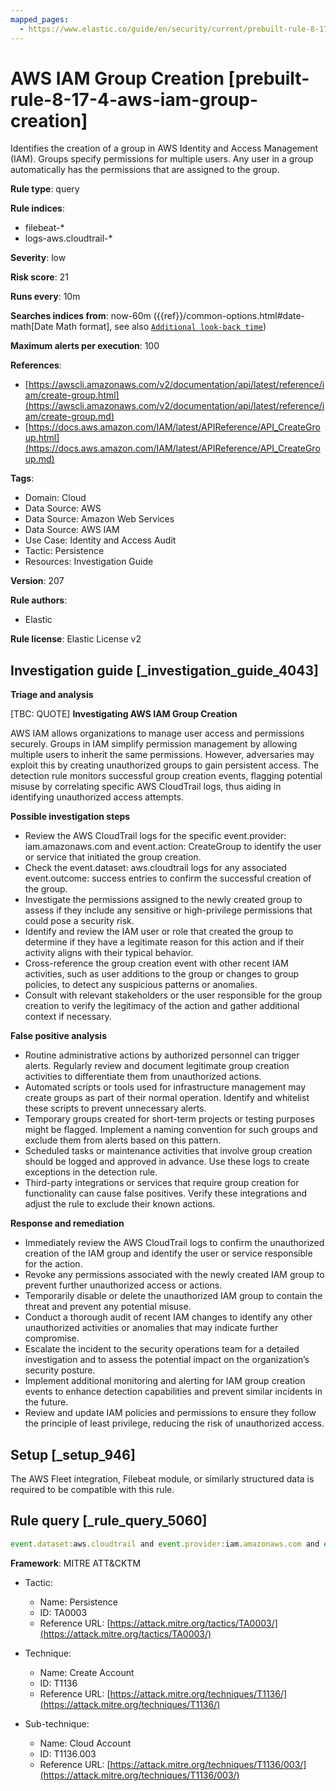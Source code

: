 ```yaml
---
mapped_pages:
  - https://www.elastic.co/guide/en/security/current/prebuilt-rule-8-17-4-aws-iam-group-creation.html
---
```


# AWS IAM Group Creation [prebuilt-rule-8-17-4-aws-iam-group-creation]

Identifies the creation of a group in AWS Identity and Access Management (IAM). Groups specify permissions for multiple users. Any user in a group automatically has the permissions that are assigned to the group.

**Rule type**: query

**Rule indices**:

* filebeat-*
* logs-aws.cloudtrail-*

**Severity**: low

**Risk score**: 21

**Runs every**: 10m

**Searches indices from**: now-60m ({{ref}}/common-options.html#date-math[Date Math format], see also [`Additional look-back time`](docs-content://solutions/security/detect-and-alert/create-detection-rule.md#rule-schedule))

**Maximum alerts per execution**: 100

**References**:

* [https://awscli.amazonaws.com/v2/documentation/api/latest/reference/iam/create-group.html](https://awscli.amazonaws.com/v2/documentation/api/latest/reference/iam/create-group.md)
* [https://docs.aws.amazon.com/IAM/latest/APIReference/API_CreateGroup.html](https://docs.aws.amazon.com/IAM/latest/APIReference/API_CreateGroup.md)

**Tags**:

* Domain: Cloud
* Data Source: AWS
* Data Source: Amazon Web Services
* Data Source: AWS IAM
* Use Case: Identity and Access Audit
* Tactic: Persistence
* Resources: Investigation Guide

**Version**: 207

**Rule authors**:

* Elastic

**Rule license**: Elastic License v2

## Investigation guide [_investigation_guide_4043]

**Triage and analysis**

[TBC: QUOTE]
**Investigating AWS IAM Group Creation**

AWS IAM allows organizations to manage user access and permissions securely. Groups in IAM simplify permission management by allowing multiple users to inherit the same permissions. However, adversaries may exploit this by creating unauthorized groups to gain persistent access. The detection rule monitors successful group creation events, flagging potential misuse by correlating specific AWS CloudTrail logs, thus aiding in identifying unauthorized access attempts.

**Possible investigation steps**

* Review the AWS CloudTrail logs for the specific event.provider: iam.amazonaws.com and event.action: CreateGroup to identify the user or service that initiated the group creation.
* Check the event.dataset: aws.cloudtrail logs for any associated event.outcome: success entries to confirm the successful creation of the group.
* Investigate the permissions assigned to the newly created group to assess if they include any sensitive or high-privilege permissions that could pose a security risk.
* Identify and review the IAM user or role that created the group to determine if they have a legitimate reason for this action and if their activity aligns with their typical behavior.
* Cross-reference the group creation event with other recent IAM activities, such as user additions to the group or changes to group policies, to detect any suspicious patterns or anomalies.
* Consult with relevant stakeholders or the user responsible for the group creation to verify the legitimacy of the action and gather additional context if necessary.

**False positive analysis**

* Routine administrative actions by authorized personnel can trigger alerts. Regularly review and document legitimate group creation activities to differentiate them from unauthorized actions.
* Automated scripts or tools used for infrastructure management may create groups as part of their normal operation. Identify and whitelist these scripts to prevent unnecessary alerts.
* Temporary groups created for short-term projects or testing purposes might be flagged. Implement a naming convention for such groups and exclude them from alerts based on this pattern.
* Scheduled tasks or maintenance activities that involve group creation should be logged and approved in advance. Use these logs to create exceptions in the detection rule.
* Third-party integrations or services that require group creation for functionality can cause false positives. Verify these integrations and adjust the rule to exclude their known actions.

**Response and remediation**

* Immediately review the AWS CloudTrail logs to confirm the unauthorized creation of the IAM group and identify the user or service responsible for the action.
* Revoke any permissions associated with the newly created IAM group to prevent further unauthorized access or actions.
* Temporarily disable or delete the unauthorized IAM group to contain the threat and prevent any potential misuse.
* Conduct a thorough audit of recent IAM changes to identify any other unauthorized activities or anomalies that may indicate further compromise.
* Escalate the incident to the security operations team for a detailed investigation and to assess the potential impact on the organization’s security posture.
* Implement additional monitoring and alerting for IAM group creation events to enhance detection capabilities and prevent similar incidents in the future.
* Review and update IAM policies and permissions to ensure they follow the principle of least privilege, reducing the risk of unauthorized access.


## Setup [_setup_946]

The AWS Fleet integration, Filebeat module, or similarly structured data is required to be compatible with this rule.


## Rule query [_rule_query_5060]

```js
event.dataset:aws.cloudtrail and event.provider:iam.amazonaws.com and event.action:CreateGroup and event.outcome:success
```

**Framework**: MITRE ATT&CKTM

* Tactic:

    * Name: Persistence
    * ID: TA0003
    * Reference URL: [https://attack.mitre.org/tactics/TA0003/](https://attack.mitre.org/tactics/TA0003/)

* Technique:

    * Name: Create Account
    * ID: T1136
    * Reference URL: [https://attack.mitre.org/techniques/T1136/](https://attack.mitre.org/techniques/T1136/)

* Sub-technique:

    * Name: Cloud Account
    * ID: T1136.003
    * Reference URL: [https://attack.mitre.org/techniques/T1136/003/](https://attack.mitre.org/techniques/T1136/003/)



